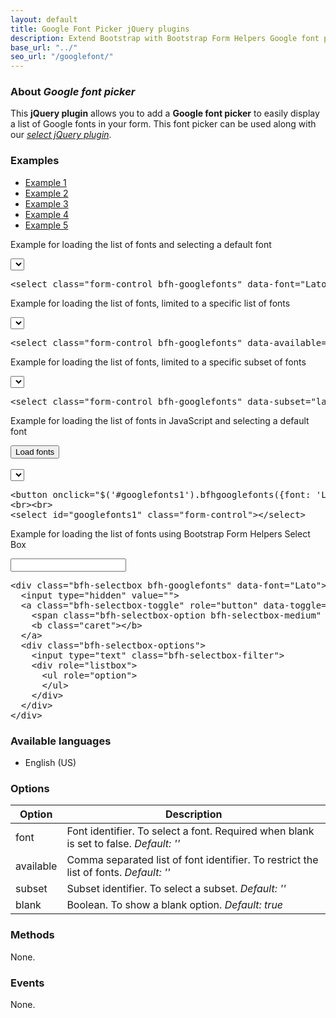 ```yaml
---
layout: default
title: Google Font Picker jQuery plugins
description: Extend Bootstrap with Bootstrap Form Helpers Google font picker jQuery plugins.
base_url: "../"
seo_url: "/googlefont/"
---
```


### About *Google font picker*

This **jQuery plugin** allows you to add a **Google font picker** to easily display a list
of Google fonts in your form. This font picker can be used along with our [*select jQuery plugin*](../select/).


### Examples

<ul id="example-tab" class="nav nav-tabs">
  <li class="active">
    <a href="#example1" data-toggle="tab">Example 1</a>
  </li>
  <li>
    <a href="#example2" data-toggle="tab">Example 2</a>
  </li>
  <li>
    <a href="#example3" data-toggle="tab">Example 3</a>
  </li>
  <li>
    <a href="#example4" data-toggle="tab">Example 4</a>
  </li>
  <li>
    <a href="#example5" data-toggle="tab">Example 5</a>
  </li>
</ul>
<div id="example-content" class="tab-content">
  <div class="tab-pane fade in active" id="example1">
    <form class="example form-inline">
      <p>Example for loading the list of fonts and selecting a default font</p>
	  <select class="form-control bfh-googlefonts" data-font="Lato"></select>
	</form>
	<pre class="prettyprint">&lt;select class="form-control bfh-googlefonts" data-font="Lato"&gt;&lt;/select&gt;</pre>
  </div>
  <div class="tab-pane fade" id="example2">
    <form class="example form-inline">
      <p>Example for loading the list of fonts, limited to a specific list of fonts</p>
	  <select class="form-control bfh-googlefonts" data-available="Open Sans,Josefin Slab,Lato"></select>
	</form>
	<pre class="prettyprint">&lt;select class="form-control bfh-googlefonts" data-available="Open Sans,Josefin Slab,Lato"&gt;&lt;/select&gt;</pre>
  </div>
  <div class="tab-pane fade" id="example3">
    <form class="example form-inline">
      <p>Example for loading the list of fonts, limited to a specific subset of fonts</p>
	  <select class="form-control bfh-googlefonts" data-subset="latin-ext"></select>
	</form>
	<pre class="prettyprint">&lt;select class="form-control bfh-googlefonts" data-subset="latin-ext"&gt;&lt;/select&gt;</pre>
  </div>
  <div class="tab-pane fade" id="example4">
    <form class="example form-inline">
      <p>Example for loading the list of fonts in JavaScript and selecting a default font</p>
	  <button onclick="$('#googlefonts1').bfhgooglefonts({font: 'Lato'});return false;" class="btn">Load fonts</button>
	  <br><br>
	  <select id="googlefonts1" class="form-control"></select>
	</form>
	<pre class="prettyprint">&lt;button onclick="$('#googlefonts1').bfhgooglefonts({font: 'Lato'})" class="btn"&gt;Load fonts&lt;/button&gt;
&lt;br&gt;&lt;br&gt;
&lt;select id="googlefonts1" class="form-control"&gt;&lt;/select&gt;</pre>
  </div>
  <div class="tab-pane fade" id="example5">
    <form class="example form-inline">
      <p>Example for loading the list of fonts using Bootstrap Form Helpers Select Box</p>
	  <div class="bfh-selectbox bfh-googlefonts" data-font="Lato">
		<input type="hidden" value="">
		<a class="bfh-selectbox-toggle" role="button" data-toggle="bfh-selectbox" href="#">
		  <span class="bfh-selectbox-option bfh-selectbox-medium" data-option=""></span>
		  <b class="caret"></b>
		</a>
		<div class="bfh-selectbox-options">
		  <input type="text" class="bfh-selectbox-filter">
		  <div role="listbox">
			<ul role="option">
			</ul>
		  </div>
		</div>
	  </div>
	</form>
	<pre class="prettyprint">&lt;div class="bfh-selectbox bfh-googlefonts" data-font="Lato"&gt;
  &lt;input type="hidden" value=""&gt;
  &lt;a class="bfh-selectbox-toggle" role="button" data-toggle="bfh-selectbox" href="#"&gt;
    &lt;span class="bfh-selectbox-option bfh-selectbox-medium" data-option=""&gt;&lt;/span&gt;
    &lt;b class="caret"&gt;&lt;/b&gt;
  &lt;/a&gt;
  &lt;div class="bfh-selectbox-options"&gt;
    &lt;input type="text" class="bfh-selectbox-filter"&gt;
    &lt;div role="listbox"&gt;
      &lt;ul role="option"&gt;
      &lt;/ul&gt;
    &lt;/div&gt;
  &lt;/div&gt;
&lt;/div&gt;</pre>
  </div>
</div>

### Available languages

* English (US)


### Options

<table class="table table-striped">
  <thead>
    <tr>
      <th>Option</th>
      <th>Description</th>
    </tr>
  </thead>
  <tbody>
    <tr>
      <td>font</td>
      <td>Font identifier. To select a font. Required when blank is set to false. <em>Default: ''</em></td>
    </tr>
    <tr>
      <td>available</td>
      <td>Comma separated list of font identifier. To restrict the list of fonts. <em>Default: ''</em></td>
    </tr>
    <tr>
      <td>subset</td>
      <td>Subset identifier. To select a subset. <em>Default: ''</em></td>
    </tr>
    <tr>
      <td>blank</td>
      <td>Boolean. To show a blank option. <em>Default: true</em></td>
    </tr>
  </tbody>
</table>


### Methods

None.


### Events

None.